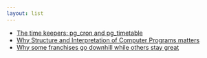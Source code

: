 ```yaml
---
layout: list
---
```


 - [The time keepers: pg_cron and pg_timetable](https://notso.boringsql.com/posts/time-keepers-pg-cron-pg-timetable/)
 - [Why Structure and Interpretation of Computer Programs matters](https://people.eecs.berkeley.edu/~bh/sicp.html)
 - [Why some franchises go downhill while others stay great](https://www.noahpinion.blog/p/why-some-franchises-go-downhill-while)
